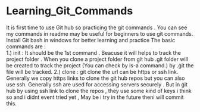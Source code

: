 # Learning_Git_Commands
It is first time to use Git hub so practicing the git commands . You can see my commands in readme may be useful for beginners to use git commands.
Install Git bash in windows for better learning and practice
The basic commands are : 
<br>
1.) init : It should be the 1st command . Beacuse it will helps to track the project folder . When you clone a project folder from git hub .git folder will be created to track the project (You can check by ls-a command.) by .git the file will be tracked.
2.) clone : git clone <url> the url can be https or ssh link. Generally we copy https links to clone the git hub repos but you can also use ssh.
Generally ssh are used for accessing servers securely . But in git hub by using ssh link to clone the repos , they use some kind of keys i think so and i didnt event tried yet , May be i try in the future theni will commit this.
